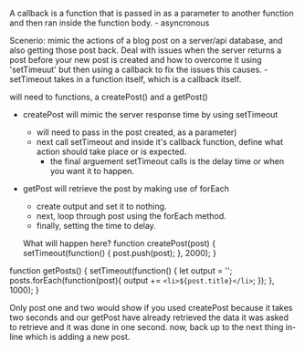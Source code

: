 A callback is a function that is passed in as a parameter to another function and then ran inside the function body. - asyncronous

Scenerio: mimic the actions of a blog post on a server/api database, 
and also getting those post back. Deal with issues when the server returns a post before your new post is created and how to overcome it using 'setTimeuut' but then using a callback to fix the issues this causes. 
    - setTimeout takes in a function itself, which is a callback        itself.

will need to functions, a createPost() and a getPost()

- createPost will mimic the server response time by using setTimeout
    - will need to pass in the post created, as a parameter)
    - next call setTimeout and inside it's callback function, define    what action should take place or is expected.
        - the final arguement setTimeout calls is the delay time or     when you want it to happen.

- getPost will retrieve the post by making use of forEach
    - create output and set it to nothing.
    - next, loop through post using the forEach method.
    - finally, setting the time to delay.

    What will happen here?
    function createPost(post) {
  setTimeout(function() {
    post.push(post);
  }, 2000);
}

function getPosts() {
  setTimeout(function() {
    let output = '';
    posts.forEach(function(post){
      output += `<li>${post.title}</li>`;
    });
  }, 1000);
}

Only post one and two would show if you used createPost because it takes two seconds and our getPost have already retrieved the data it was asked to retrieve and it was done in one second. now, back up to the next thing in-line which is adding a new post. 